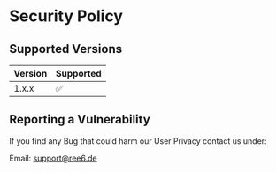 # Security Policy

## Supported Versions

| Version | Supported          |
|---------| ------------------ |
| 1.x.x   | :white_check_mark: |

## Reporting a Vulnerability

If you find any Bug that could harm our User Privacy contact us under:

Email: support@ree6.de
